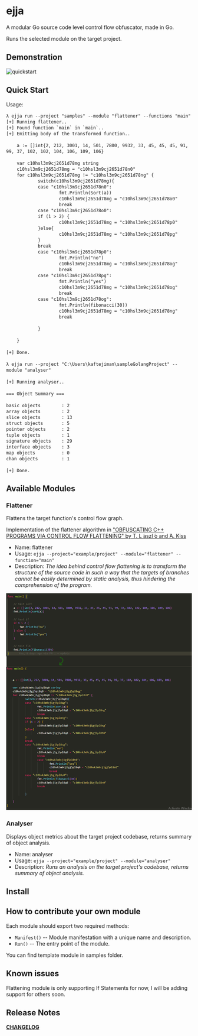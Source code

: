 # ejja

A modular Go source code level control flow obfuscator, made in Go.

Runs the selected module on the target project.


## Demonstration

![quickstart](https://raw.githubusercontent.com/kaftejiman/ejja/main/assets/quickstart.gif)

## Quick Start

Usage:

```golang
λ ejja run --project "samples" --module "flattener" --functions "main"
[+] Running flattener..
[+] Found function `main` in `main`..
[+] Emitting body of the transformed function..

    a := []int{2, 212, 3001, 14, 501, 7800, 9932, 33, 45, 45, 45, 91, 99, 37, 102, 102, 104, 106, 109, 106}

    var c10hsl3m9cj2651d78mg string
    c10hsl3m9cj2651d78mg = "c10hsl3m9cj2651d78n0"
    for c10hsl3m9cj2651d78mg != "c10hsl3m9cj2651d78ng" {
            switch(c10hsl3m9cj2651d78mg){
            case "c10hsl3m9cj2651d78n0":
                    fmt.Println(Sort(a))
                    c10hsl3m9cj2651d78mg = "c10hsl3m9cj2651d78o0"
                    break
            case "c10hsl3m9cj2651d78o0":
            if (1 > 2) {
                    c10hsl3m9cj2651d78mg = "c10hsl3m9cj2651d78p0"
            }else{
                    c10hsl3m9cj2651d78mg = "c10hsl3m9cj2651d78pg"
            }
            break
            case "c10hsl3m9cj2651d78p0":
                    fmt.Println("no")
                    c10hsl3m9cj2651d78mg = "c10hsl3m9cj2651d78og"
                    break
            case "c10hsl3m9cj2651d78pg":
                    fmt.Println("yes")
                    c10hsl3m9cj2651d78mg = "c10hsl3m9cj2651d78og"
                    break
            case "c10hsl3m9cj2651d78og":
                    fmt.Println(fibonacci(30))
                    c10hsl3m9cj2651d78mg = "c10hsl3m9cj2651d78ng"
                    break

            }

    }

[+] Done.

λ ejja run --project "C:\Users\kaftejiman\sampleGolangProject" --module "analyser"

[+] Running analyser..

=== Object Summary ===

basic objects        : 2
array objects        : 2
slice objects        : 13
struct objects       : 5
pointer objects      : 2
tuple objects        : 1
signature objects    : 29
interface objects    : 3
map objects          : 0
chan objects         : 1

[+] Done.
```

## Available Modules

### Flattener

Flattens the target function's control flow graph.

Implementation of the flattener algorithm in ["OBFUSCATING C++ PROGRAMS VIA CONTROL FLOW FLATTENING" by T. L ́aszl ́o and ́A. Kiss](http://ac.inf.elte.hu/Vol_030_2009/003.pdf)

* Name: flattener
* Usage: `ejja --project="example/project" --module="flattener" --function="main"`
* Description: *The idea behind control flow flattening is to transform the structure of the source code in such a way that the targets of branches cannot be easily determined by static analysis, thus hindering the comprehension of the program.*  

![before to after](assets/before_after.png)

### Analyser

Displays object metrics about the target project codebase, returns summary of object analysis.

* Name: analyser
* Usage: `ejja --project="example/project" --module="analyser"`
* Description: *Runs an analysis on the target project's codebase, returns summary of object analysis.*

## Install


## How to contribute your own module

Each module should export two required methods:
 * `Manifest()` -- Module manifestation with a unique name and description.
 * `Run()` -- The entry point of the module.

You can find template module in samples folder.

## Known issues
Flattening module is only supporting If Statements for now, I will be adding support for others soon.
## Release Notes

**[CHANGELOG](https://github.com/kaftejiman/ejja/blob/main/CHANGELOG.md)**

